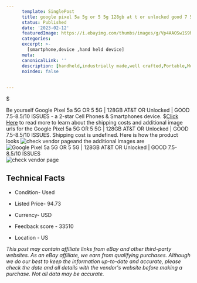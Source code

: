 ```yaml
---
      template: SinglePost
      title: google pixel 5a 5g or 5 5g 128gb at t or unlocked good 7 5 8 5 10 issues
      status: Published
      date: '2023-02-12'
      featuredImage: https://i.ebayimg.com/thumbs/images/g/Vp4AAOSw1S9huklK/s-l225.jpg
      categories: 
      excerpt: >-
        [smartphone,device ,hand held device]
      meta:
      canonicalLink: ''
      description: [handheld,industrially made,well crafted,Portable,Mobile,Compact,Convenient,Lightweight,Maneuverable,Man-portable,Miniature,Carriable,Hand-held,Light,Holdable,Transportable,Mobile device,Pocket-sized,On-the-go,Wireless,Cordless,Compact size,Convenient size, smartphone,device ,hand held device]
      noindex: false
      
        
---
```

$

Be yourself Google Pixel 5a 5G OR 5 5G | 128GB AT&T OR Unlocked | GOOD 7.5-8.5/10 ISSUES - a 2-star Cell Phones & Smartphones device.
$[Click Here](https://www.ebay.com/itm/275419522969?hash=item4020486799%3Ag%3AVp4AAOSw1S9huklK&mkevt=1&mkcid=1&mkrid=711-53200-19255-0&campid=%253CePNCampaignId%253E&customid=%253CreferenceId%253E&toolid=10049) to read more to learn about the shipping costs and additional image urls for the Google Pixel 5a 5G OR 5 5G | 128GB AT&T OR Unlocked | GOOD 7.5-8.5/10 ISSUES. Shipping cost is undefined. Here is how the product looks ![check vendor page](https://i.ebayimg.com/thumbs/images/g/Vp4AAOSw1S9huklK/s-l225.jpg)and the additional images are![Google Pixel 5a 5G OR 5 5G | 128GB AT&T OR Unlocked | GOOD 7.5-8.5/10 ISSUES](https://i.ebayimg.com/images/g/Vp4AAOSw1S9huklK/s-l1600.jpg)![check vendor page](https://origin-galleryplus.ebayimg.com/ws/web/275419522969_2_0_1/225x225.jpg)



 ## Technical Facts 



     
      

 - Condition- Used 


      

 - Listed Price- 94.73 


      

 - Currency- USD 


      

 - Feedback score - 33510 


      

 - Location - US 


      
      

 *_This post may contain affiliate links from eBay and other third-party websites. As an eBay affiliate, we earn from qualifying purchases. Although we do our best to keep the information up-to-date and accurate, please check the date and all details with the vendor's website before making a purchase. Not all data may be accurate._*






